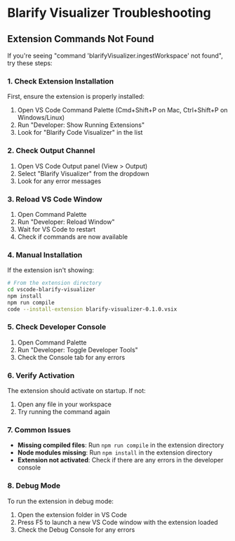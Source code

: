 # Blarify Visualizer Troubleshooting

## Extension Commands Not Found

If you're seeing "command 'blarifyVisualizer.ingestWorkspace' not found", try these steps:

### 1. Check Extension Installation

First, ensure the extension is properly installed:

1. Open VS Code Command Palette (Cmd+Shift+P on Mac, Ctrl+Shift+P on Windows/Linux)
2. Run "Developer: Show Running Extensions"
3. Look for "Blarify Code Visualizer" in the list

### 2. Check Output Channel

1. Open VS Code Output panel (View > Output)
2. Select "Blarify Visualizer" from the dropdown
3. Look for any error messages

### 3. Reload VS Code Window

1. Open Command Palette
2. Run "Developer: Reload Window"
3. Wait for VS Code to restart
4. Check if commands are now available

### 4. Manual Installation

If the extension isn't showing:

```bash
# From the extension directory
cd vscode-blarify-visualizer
npm install
npm run compile
code --install-extension blarify-visualizer-0.1.0.vsix
```

### 5. Check Developer Console

1. Open Command Palette
2. Run "Developer: Toggle Developer Tools"
3. Check the Console tab for any errors

### 6. Verify Activation

The extension should activate on startup. If not:

1. Open any file in your workspace
2. Try running the command again

### 7. Common Issues

- **Missing compiled files**: Run `npm run compile` in the extension directory
- **Node modules missing**: Run `npm install` in the extension directory
- **Extension not activated**: Check if there are any errors in the developer console

### 8. Debug Mode

To run the extension in debug mode:

1. Open the extension folder in VS Code
2. Press F5 to launch a new VS Code window with the extension loaded
3. Check the Debug Console for any errors